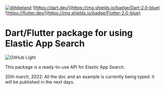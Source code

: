[![@hikeland](https://img.shields.io/twitter/follow/hikeland?label=Hikeland&style=social)](https://twitter.com/hikeland)
![https://dart.dev/](https://img.shields.io/badge/Dart-2.0-blue)
![https://flutter.dev/](https://img.shields.io/badge/Flutter-2.0-blue)

# Dart/Flutter package for using Elastic App Search

![GitHub Light](https://raw.githubusercontent.com/julienlebren/elastic_app_search/main/assets/logo.png)

This package is a ready-to-use API for Elastic App Search.

20th march, 2022:
All the doc and an example is currently being typed: it will be published in the next days.